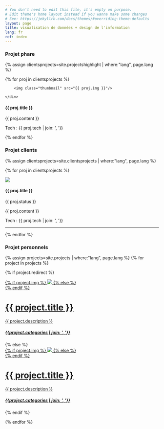 ```yaml
---
# You don't need to edit this file, it's empty on purpose.
# Edit theme's home layout instead if you wanna make some changes
# See: https://jekyllrb.com/docs/themes/#overriding-theme-defaults
layout: page
title: visualisation de données + design de l'information
lang: fr
ref: index
---
```



<h3> Projet phare </h3>
{% assign clientsprojects=site.projectshighlight | where:"lang", page.lang %}

{% for proj in clientsprojects %}

<div class="clearfix">
  <div class="projecthighlight">
    <div class="thumbnail standard">

        <img class="thumbnail" src="{{ proj.img }}"/>

    </div>
  </div>

  <div class="projecthighlight darkgrid">
    <h4>{{ proj.title }}</h4>
    <p >{{ proj.content }}</p>
    <p class="description-text"> Tech : {{ proj.tech | join: ', '}} </p>
  </div>
</div>

{% endfor %}


<h3> Projet clients </h3>

{% assign clientsprojects=site.clientsprojects | where:"lang", page.lang %}

{% for proj in clientsprojects %}

<div class="clearfix">
  <div class="clientsprojects client-img">
    <div class="thumbnail half">
        <img class="thumbnail " src="{{ proj.img }}"/>
    </div>
  </div>
  <div class="clientsprojects client-text darkgrid ">
    <h4>{{ proj.title }}</h4>
    <p class="greytext"> {{ proj.status }} </p>
    <div class="client-description">{{ proj.content }}</div>
    <p class="description-text"> Tech : {{ proj.tech | join: ', '}} </p>
  </div>
</div>
<hr>
{% endfor %}




### Projet personnels
{% assign projects=site.projects | where:"lang", page.lang %}
{% for project in projects %}

{% if project.redirect %}
<div class="projectgrid">
    <div class="thumbnail standard">
        <a href="{{ project.redirect }}" target="_blank">
        {% if project.img %}
        <img class="thumbnail" src="{{ project.img }}"/>
        {% else %}
        <div class="thumbnail blankbox"></div>
        {% endif %}    
        <span>
            <h1>{{ project.title }}</h1>
            <p>{{ project.description }}</p>
            <h5><i>{{project.categories | join: ', '}}</i></h5>
        </span>
        </a>
    </div>
</div>
{% else %}

<div class="projectgrid">
    <div class="thumbnail">
        <a href="{{ site.baseurl }}{{ project.url }}">
        {% if project.img %}
        <img class="thumbnail" src="{{ project.img }}"/>
        {% else %}
        <div class="thumbnail blankbox"></div>
        {% endif %}    
        <span>
            <h1>{{ project.title }}</h1>
            <p>{{ project.description }}</p>
            <h5><i>{{project.categories | join: ', '}}</i></h5>
        </span>
        </a>
    </div>
</div>

{% endif %}

{% endfor %}

